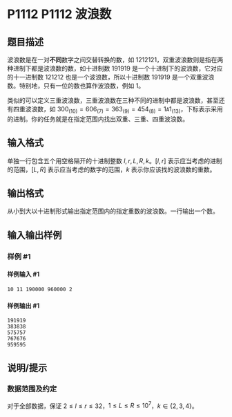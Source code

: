 # P1112 P1112 波浪数

## 题目描述

波浪数是在一对**不同**数字之间交替转换的数，如 $1212121$，双重波浪数则是指在两种进制下都是波浪数的数，如十进制数 $191919$ 是一个十进制下的波浪数，它对应的十一进制数 $121212$ 也是一个波浪数，所以十进制数 $191919$ 是一个双重波浪数。特别地，只有一位的数也算作波浪数，例如 $1$。

类似的可以定义三重波浪数，三重波浪数在三种不同的进制中都是波浪数，甚至还有四重波浪数，如 $300_{(10)}=606_{(7)}=363_{(9)}=454_{(8)}=1\mathtt{A}1_{(13)}$，下标表示采用的进制。你的任务就是在指定范围内找出双重、三重、四重波浪数。


## 输入格式

单独一行包含五个用空格隔开的十进制整数 $l, r, L, R, k$。$[l, r]$ 表示应当考虑的进制的范围，$[L,R]$ 表示应当考虑的数字的范围，$k$ 表示你应该找的波浪数的重数。

## 输出格式

从小到大以十进制形式输出指定范围内的指定重数的波浪数。一行输出一个数。


## 输入输出样例

### 样例 #1

#### 样例输入 #1

```
10 11 190000 960000 2
```

#### 样例输出 #1

```
191919
383838
575757
767676
959595
```

## 说明/提示

### 数据范围及约定

对于全部数据，保证 $2\le l\le r\le 32$，$1\le L\le R\le 10^7$，$k\in \{2, 3, 4\}$。
